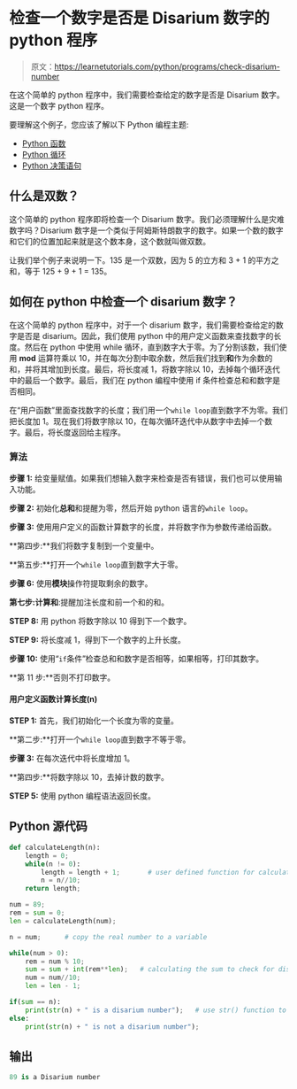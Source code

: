 # 检查一个数字是否是 Disarium 数字的 python 程序

> 原文：<https://learnetutorials.com/python/programs/check-disarium-number>

在这个简单的 python 程序中，我们需要检查给定的数字是否是 Disarium 数字。这是一个数字 python 程序。

要理解这个例子，您应该了解以下 Python 编程主题:

*   [Python 函数](../../python/python-functions-tutorials "Python Functions")
*   [Python 循环](../../python/python-loop-tutorials "Loops in Python")
*   [Python 决策语句](../../python/decision-making-statements "Python decision making statements")

## 什么是双数？

这个简单的 python 程序即将检查一个 Disarium 数字。我们必须理解什么是灾难数字吗？Disarium 数字是一个类似于阿姆斯特朗数字的数字。如果一个数的数字和它们的位置加起来就是这个数本身，这个数就叫做双数。

让我们举个例子来说明一下。135 是一个双数，因为 5 的立方和 3 + 1 的平方之和，等于 125 + 9 + 1 = 135。

## 如何在 python 中检查一个 disarium 数字？

在这个简单的 python 程序中，对于一个 disarium 数字，我们需要检查给定的数字是否是 disarium。因此，我们使用 python 中的用户定义函数来查找数字的长度。然后在 python 中使用 while 循环，直到数字大于零。为了分割该数，我们使用 **mod** 运算符乘以 10，并在每次分割中取余数，然后我们找到**和**作为余数的和，并将其增加到长度。最后，将长度减 1，将数字除以 10，去掉每个循环迭代中的最后一个数字。最后，我们在 python 编程中使用 if 条件检查总和和数字是否相同。

在“用户函数”里面查找数字的长度；我们用一个`while loop`直到数字不为零。我们把长度加 1。现在我们将数字除以 10，在每次循环迭代中从数字中去掉一个数字。最后，将长度返回给主程序。

### 算法

**步骤 1:** 给变量赋值。如果我们想输入数字来检查是否有错误，我们也可以使用输入功能。

**步骤 2:** 初始化**总和**和提醒为零，然后开始 python 语言的`while loop`。

**步骤 3:** 使用用户定义的函数计算数字的长度，并将数字作为参数传递给函数。

**第四步:**我们将数字复制到一个变量中。

**第五步:**打开一个`while loop`直到数字大于零。

**步骤 6:** 使用**模块**操作符提取剩余的数字。

**第七步:**计算**和**:提醒加注长度和前一个和的和。

**STEP 8:** 用 python 将数字除以 10 得到下一个数字。

**STEP 9:** 将长度减 1，得到下一个数字的上升长度。

**步骤 10:** 使用“`if`条件”检查总和和数字是否相等，如果相等，打印其数字。

**第 11 步:**否则不打印数字。

#### **用户定义函数计算长度(n)**

**STEP 1:** 首先，我们初始化一个长度为零的变量。

**第二步:**打开一个`while loop`直到数字不等于零。

**步骤 3:** 在每次迭代中将长度增加 1。

**第四步:**将数字除以 10，去掉计数的数字。

**STEP 5:** 使用 python 编程语法返回长度。

## Python 源代码

```py
def calculateLength(n):    
    length = 0;    
    while(n != 0):    
        length = length + 1;       # user defined function for calculating length
        n = n//10;    
    return length;    

num = 89;    
rem = sum = 0;    
len = calculateLength(num);    

n = num;      # copy the real number to a variable

while(num > 0):    
    rem = num % 10;    
    sum = sum + int(rem**len);   # calculating the sum to check for disarium or not
    num = num//10;    
    len = len - 1;    

if(sum == n):    
    print(str(n) + " is a disarium number");   # use str() function to convert integer to string
else:    
    print(str(n) + " is not a disarium number"); 

```

## 输出

```py
89 is a Disarium number
```